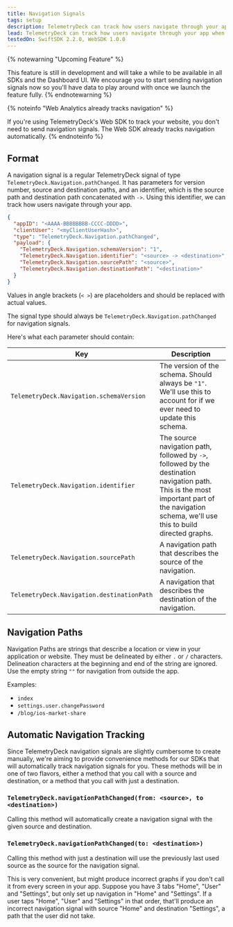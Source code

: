 ```yaml
---
title: Navigation Signals
tags: setup
description: TelemetryDeck can track how users navigate through your app when you send navigation signals. Here's how these need to look like.
lead: TelemetryDeck can track how users navigate through your app when you send navigation signals. Here's how these need to look like.
testedOn: SwiftSDK 2.2.0, WebSDK 1.0.0
---
```


{% notewarning "Upcoming Feature" %}

This feature is still in development and will take a while to be available in all SDKs and the Dashboard UI. We encourage you to start sending navigation signals now so you'll have data to play around with once we launch the feature fully.
{% endnotewarning %}

{% noteinfo "Web Analytics already tracks navigation" %}

If you're using TelemetryDeck's Web SDK to track your website, you don't need to send navigation signals. The Web SDK already tracks navigation automatically.
{% endnoteinfo %}

## Format

A navigation signal is a regular TelemetryDeck signal of type `TelemetryDeck.Navigation.pathChanged`. It has parameters for version number, source and destination paths, and an identifier, which is the source path and destination path concatenated with `->`. Using this identifier, we can track how users navigate through your app.

```json
{
  "appID": "<AAAA-BBBBBBBB-CCCC-DDDD>",
  "clientUser": "<myClientUserHash>",
  "type": "TelemetryDeck.Navigation.pathChanged",
  "payload": {
    "TelemetryDeck.Navigation.schemaVersion": "1",
    "TelemetryDeck.Navigation.identifier": "<source> -> <destination>",
    "TelemetryDeck.Navigation.sourcePath": "<source>",
    "TelemetryDeck.Navigation.destinationPath": "<destination>"
  }
}
```

Values in angle brackets (`< >`) are placeholders and should be replaced with actual values.

The signal type should always be `TelemetryDeck.Navigation.pathChanged` for navigation signals.

Here's what each parameter should contain:

| Key                                        | Description                                                                                                                                                                                   |
| ------------------------------------------ | --------------------------------------------------------------------------------------------------------------------------------------------------------------------------------------------- |
| `TelemetryDeck.Navigation.schemaVersion`   | The version of the schema. Should always be `"1"`. We'll use this to account for if we ever need to update this schema.                                                                       |
| `TelemetryDeck.Navigation.identifier`      | The source navigation path, followed by `->`, followed by the destination navigation path. This is the most important part of the navigation schema, we'll use this to build directed graphs. |
| `TelemetryDeck.Navigation.sourcePath`      | A navigation path that describes the source of the navigation.                                                                                                                                |
| `TelemetryDeck.Navigation.destinationPath` | A navigation that describes the destination of the navigation.                                                                                                                                |

## Navigation Paths

Navigation Paths are strings that describe a location or view in your application or website. They must be
delineated by either `.` or `/` characters. Delineation characters at the beginning and end of the string are
ignored. Use the empty string `""` for navigation from outside the app.

Examples:

- `index`
- `settings.user.changePassword`
- `/blog/ios-market-share`

## Automatic Navigation Tracking

Since TelemetryDeck navigation signals are slightly cumbersome to create manually, we're aiming to provide convenience methods for our SDKs that will automatically track navigation signals for you. These methods will be in one of two flavors, either a method that you call with a source and destination, or a method that you call with just a destination.

### `TelemetryDeck.navigationPathChanged(from: <source>, to <destination>)`

Calling this method will automatically create a navigation signal with the given source and destination.

### `TelemetryDeck.navigationPathChanged(to: <destination>)`

Calling this method with just a destination will use the previously last used source as the source for the navigation signal.

This is very convenient, but might produce incorrect graphs if you don't call it from every screen in your app.
Suppose you have 3 tabs "Home", "User" and "Settings", but only set up navigation in "Home" and "Settings". If
a user taps "Home", "User" and "Settings" in that order, that'll produce an incorrect navigation signal with
source "Home" and destination "Settings", a path that the user did not take.
